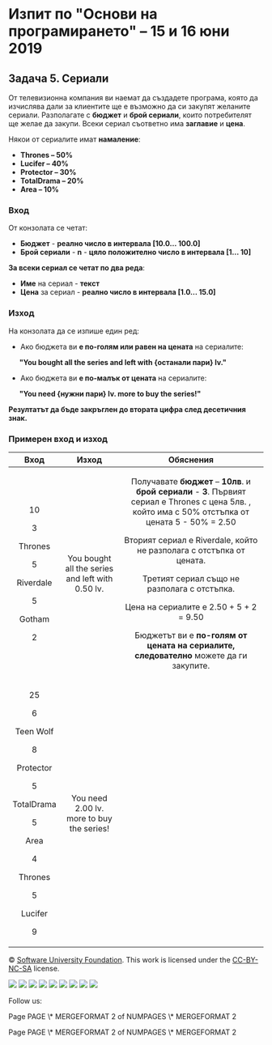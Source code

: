 ﻿
# **Изпит по "Основи на програмирането" – 15 и 16 юни 2019**
## **Задача 5. Сериали**
От телевизионна компания ви наемат да създадете програма, която да изчислява дали за клиентите ще е възможно да си закупят желаните сериали. Разполагате с **бюджет** и **брой сериали**, които потребителят ще желае да закупи. Всеки сериал съответно има **заглавие** и **цена**.

Някои от сериалите имат **намаление**:

- **Thrones – 50%**
- **Lucifer – 40%**	
- **Protector – 30%**
- **TotalDrama – 20%**
- **Area – 10%**
### **Вход**
От конзолата се четат:

- **Бюджет**  - **реално  число в интервала [10.0… 100.0]**
- **Брой сериали** - **n** - **цяло положително число в интервала [1… 10]**

**За всеки сериал се четат по два реда**:

- **Име** на сериал - **текст**
- **Цена** за сериал -  **реално  число в интервала [1.0… 15.0]**
### **Изход**
На конзолата да се изпише един ред:

- Ако бюджета ви **е по-голям или равен на цената** на сериалите:

`	`**"You bought all the series and left with {останали пари} lv."**

- Ако бюджета ви **е по-малък от цената** на сериалите:

`	`**"You need {нужни пари} lv. more to buy the series!"**

**Резултатът да бъде закръглен до втората цифра след десетичния знак.**
### **Примерен вход и изход**

|**Вход**|**Изход**|**Обяснения**|
| :-: | :-: | :-: |
|<p>10</p><p>3</p><p>Thrones</p><p>5</p><p>Riverdale</p><p>5</p><p>Gotham</p><p>2</p>|You bought all the series and left with 0.50 lv.|<p>Получавате **бюджет** – **10лв**. и **брой сериали** - **3**. Първият сериал е Thrones с цена 5лв. , който има с 50% отстъпка от цената 5  - 50% = 2.50</p><p>Вторият сериал е Riverdale, който не разполага с отстъпка от цената. </p><p>Третият сериал също не разполага с отстъпка.</p><p>Цена на сериалите е 2.50 + 5 + 2 = 9.50</p><p>Бюджетът ви е **по-голям от цената** **на сериалите, следователно** можете да ги закупите.</p>|
|<p>25</p><p>6</p><p>Teen Wolf</p><p>8</p><p>Protector</p><p>5</p><p>TotalDrama</p><p>5</p><p>Area</p><p>4</p><p>Thrones</p><p>5</p><p>Lucifer</p><p>9</p>|You need 2.00 lv. more to buy the series!||




© [Software University Foundation](http://softuni.foundation/). This work is licensed under the [CC-BY-NC-SA](http://creativecommons.org/licenses/by-nc-sa/4.0/) license.

![](05.%20Series.003.png)   ![](05.%20Series.003.png)   ![](05.%20Series.003.png)   ![](05.%20Series.003.png)   ![](05.%20Series.003.png)   ![](05.%20Series.003.png)   ![](05.%20Series.004.png)   ![](05.%20Series.003.png)   ![](05.%20Series.003.png)

Follow us:

Page  PAGE   \\* MERGEFORMAT 2 of  NUMPAGES   \\* MERGEFORMAT 2

Page  PAGE   \\* MERGEFORMAT 2 of  NUMPAGES   \\* MERGEFORMAT 2
